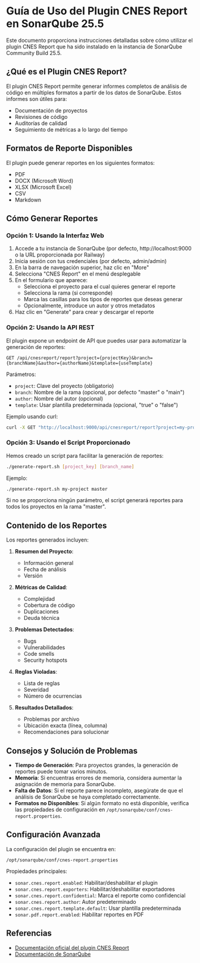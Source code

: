 # Guía de Uso del Plugin CNES Report en SonarQube 25.5

Este documento proporciona instrucciones detalladas sobre cómo utilizar el plugin CNES Report que ha sido instalado en la instancia de SonarQube Community Build 25.5.

## ¿Qué es el Plugin CNES Report?

El plugin CNES Report permite generar informes completos de análisis de código en múltiples formatos a partir de los datos de SonarQube. Estos informes son útiles para:

- Documentación de proyectos
- Revisiones de código
- Auditorías de calidad
- Seguimiento de métricas a lo largo del tiempo

## Formatos de Reporte Disponibles

El plugin puede generar reportes en los siguientes formatos:
- PDF
- DOCX (Microsoft Word)
- XLSX (Microsoft Excel)
- CSV
- Markdown

## Cómo Generar Reportes

### Opción 1: Usando la Interfaz Web

1. Accede a tu instancia de SonarQube (por defecto, http://localhost:9000 o la URL proporcionada por Railway)
2. Inicia sesión con tus credenciales (por defecto, admin/admin)
3. En la barra de navegación superior, haz clic en "More"
4. Selecciona "CNES Report" en el menú desplegable
5. En el formulario que aparece:
   - Selecciona el proyecto para el cual quieres generar el reporte
   - Selecciona la rama (si corresponde)
   - Marca las casillas para los tipos de reportes que deseas generar
   - Opcionalmente, introduce un autor y otros metadatos
6. Haz clic en "Generate" para crear y descargar el reporte

### Opción 2: Usando la API REST

El plugin expone un endpoint de API que puedes usar para automatizar la generación de reportes:

```
GET /api/cnesreport/report?project={projectKey}&branch={branchName}&author={authorName}&template={useTemplate}
```

Parámetros:
- `project`: Clave del proyecto (obligatorio)
- `branch`: Nombre de la rama (opcional, por defecto "master" o "main")
- `author`: Nombre del autor (opcional)
- `template`: Usar plantilla predeterminada (opcional, "true" o "false")

Ejemplo usando curl:
```bash
curl -X GET "http://localhost:9000/api/cnesreport/report?project=my-project&branch=master&author=SonarQube&template=true" -o sonar-report.zip
```

### Opción 3: Usando el Script Proporcionado

Hemos creado un script para facilitar la generación de reportes:

```bash
./generate-report.sh [project_key] [branch_name]
```

Ejemplo:
```bash
./generate-report.sh my-project master
```

Si no se proporciona ningún parámetro, el script generará reportes para todos los proyectos en la rama "master".

## Contenido de los Reportes

Los reportes generados incluyen:

1. **Resumen del Proyecto**:
   - Información general
   - Fecha de análisis
   - Versión

2. **Métricas de Calidad**:
   - Complejidad
   - Cobertura de código
   - Duplicaciones
   - Deuda técnica

3. **Problemas Detectados**:
   - Bugs
   - Vulnerabilidades
   - Code smells
   - Security hotspots

4. **Reglas Violadas**:
   - Lista de reglas
   - Severidad
   - Número de ocurrencias

5. **Resultados Detallados**:
   - Problemas por archivo
   - Ubicación exacta (línea, columna)
   - Recomendaciones para solucionar

## Consejos y Solución de Problemas

- **Tiempo de Generación**: Para proyectos grandes, la generación de reportes puede tomar varios minutos.
- **Memoria**: Si encuentras errores de memoria, considera aumentar la asignación de memoria para SonarQube.
- **Falta de Datos**: Si el reporte parece incompleto, asegúrate de que el análisis de SonarQube se haya completado correctamente.
- **Formatos no Disponibles**: Si algún formato no está disponible, verifica las propiedades de configuración en `/opt/sonarqube/conf/cnes-report.properties`.

## Configuración Avanzada

La configuración del plugin se encuentra en:
```
/opt/sonarqube/conf/cnes-report.properties
```

Propiedades principales:
- `sonar.cnes.report.enabled`: Habilitar/deshabilitar el plugin
- `sonar.cnes.report.exporters`: Habilitar/deshabilitar exportadores
- `sonar.cnes.report.confidential`: Marca el reporte como confidencial
- `sonar.cnes.report.author`: Autor predeterminado
- `sonar.cnes.report.template.default`: Usar plantilla predeterminada
- `sonar.pdf.report.enabled`: Habilitar reportes en PDF

## Referencias

- [Documentación oficial del plugin CNES Report](https://github.com/cnescatlab/sonar-cnes-report)
- [Documentación de SonarQube](https://docs.sonarsource.com/sonarqube-community-build/)